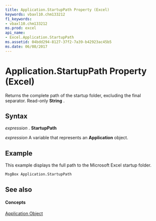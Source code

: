 ```yaml
---
title: Application.StartupPath Property (Excel)
keywords: vbaxl10.chm133212
f1_keywords:
- vbaxl10.chm133212
ms.prod: excel
api_name:
- Excel.Application.StartupPath
ms.assetid: 04bdd294-8127-37f2-7a39-b42923ac45b5
ms.date: 06/08/2017
---
```



# Application.StartupPath Property (Excel)

Returns the complete path of the startup folder, excluding the final separator. Read-only  **String** .


## Syntax

 _expression_ . **StartupPath**

 _expression_ A variable that represents an **Application** object.


## Example

This example displays the full path to the Microsoft Excel startup folder.


```vb
MsgBox Application.StartupPath
```


## See also


#### Concepts


[Application Object](application-object-excel.md)

